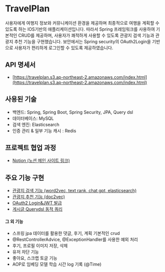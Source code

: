 
# TravelPlan

사용자에게 여행지 정보와 커뮤니케이션 환경을 제공하며 최종적으로 여행을 계획할 수 있도록 하는 IOS기반의 애플리케이션입니다. 따라서 Spring 프레임워크를 사용하여 기본적인 CRUD를 제공하며, 사용자가 쾌적하게 사용할 수 있도록 관광지 검색 기능과 관광지 추천 기능을 구현했습니다. 보안에서는 Spring security의 OAuth2Login을 기반으로 사용자가 편리하게 로그인할 수 있도록 제공하였습니다.

## API 명세서
 - [https://travelplan.s3.ap-northeast-2.amazonaws.com/index.html](https://travelplan.s3.ap-northeast-2.amazonaws.com/index.html)

## 사용된 기술
- 백엔드: Spring, Spring Boot, Spring Security, JPA, Query dsl
- 데이터베이스: MySQL
- 검색 엔진: Elasticsearch
- 인증 관리 & 일부 기능 캐시 : Redis
## 프로젝트 협업 과정
 - [Notion (노션 메인 사이트 링크)](https://www.notion.so/d00c55ded166441bb7991ff3a28b4d73)
## 주요 기능 구현
 - [관광지 검색 기능 (word2vec, text rank, chat gpt, elasticsearch)](https://github.com/IF-TG/spring/wiki/GET-:-%EA%B2%80%EC%83%89-%EA%B8%B0%EB%8A%A5-(with-Elasticsearch,-Chat-GPT,-Word2Vec,-Text-Rank))
 - [관광지 추천 기능 (doc2vec)](https://github.com/IF-TG/spring/wiki/%EA%B4%80%EA%B4%91%EC%A7%80-%EC%B6%94%EC%B2%9C-%EA%B8%B0%EB%8A%A5-(-doc2vec-))
 - [OAuth2 Login&JWT 발급](https://github.com/MoonDooo/authentication_server)
 - [게시글 Querydsl 동적 쿼리](https://github.com/IF-TG/spring/wiki/GET-:--Posts,-Query-dsl-%EB%A5%BC-%EC%82%AC%EC%9A%A9%ED%95%9C-%EB%8F%99%EC%A0%81-%EC%BF%BC%EB%A6%AC)

#### 그 외 기능
 - 스프링 jpa 데이터를 활용한 댓글, 후기, 계획 기본적인 crud
 - @RestControllerAdvice, @ExceptionHandler를 사용한 예외 처리
 - 후기, 프로필 이미지 저장, 삭제
 - 유저 차단 기능
 - 좋아요, 스크랩 토글 기능
 - AOP로 임베딩 모델 학습 시간 log 기록 (@Time)
